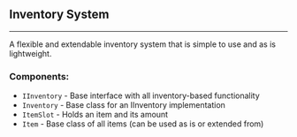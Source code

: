 ﻿## Inventory System

---

A flexible and extendable inventory system that is simple to use and as is lightweight.

### Components:

- ```IInventory``` - Base interface with all inventory-based functionality
- ```Inventory``` - Base class for an IInventory implementation
- ```ItemSlot``` - Holds an item and its amount
- ```Item``` - Base class of all items (can be used as is or extended from)